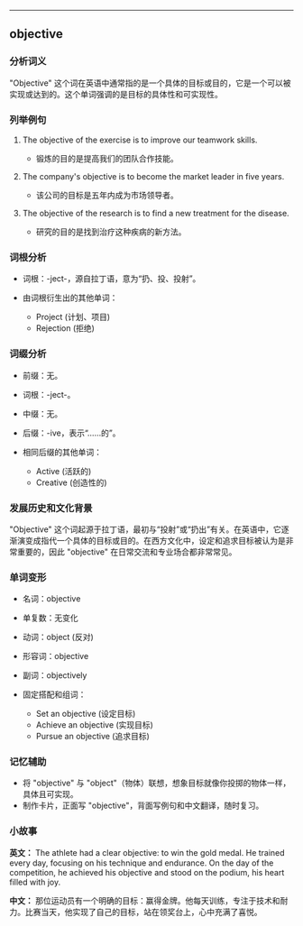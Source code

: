 
---------------
## objective
### 分析词义
"Objective" 这个词在英语中通常指的是一个具体的目标或目的，它是一个可以被实现或达到的。这个单词强调的是目标的具体性和可实现性。

### 列举例句
1. The objective of the exercise is to improve our teamwork skills.
   - 锻炼的目的是提高我们的团队合作技能。

2. The company's objective is to become the market leader in five years.
   - 该公司的目标是五年内成为市场领导者。

3. The objective of the research is to find a new treatment for the disease.
   - 研究的目的是找到治疗这种疾病的新方法。

### 词根分析
- 词根：-ject-，源自拉丁语，意为“扔、投、投射”。

- 由词根衍生出的其他单词：
  - Project (计划、项目)
  - Rejection (拒绝)

### 词缀分析
- 前缀：无。
- 词根：-ject-。
- 中缀：无。
- 后缀：-ive，表示“……的”。

- 相同后缀的其他单词：
  - Active (活跃的)
  - Creative (创造性的)

### 发展历史和文化背景
"Objective" 这个词起源于拉丁语，最初与“投射”或“扔出”有关。在英语中，它逐渐演变成指代一个具体的目标或目的。在西方文化中，设定和追求目标被认为是非常重要的，因此 "objective" 在日常交流和专业场合都非常常见。

### 单词变形
- 名词：objective
- 单复数：无变化
- 动词：object (反对)
- 形容词：objective
- 副词：objectively

- 固定搭配和组词：
  - Set an objective (设定目标)
  - Achieve an objective (实现目标)
  - Pursue an objective (追求目标)

### 记忆辅助
- 将 "objective" 与 "object"（物体）联想，想象目标就像你投掷的物体一样，具体且可实现。
- 制作卡片，正面写 "objective"，背面写例句和中文翻译，随时复习。

### 小故事
**英文：**
The athlete had a clear objective: to win the gold medal. He trained every day, focusing on his technique and endurance. On the day of the competition, he achieved his objective and stood on the podium, his heart filled with joy.

**中文：**
那位运动员有一个明确的目标：赢得金牌。他每天训练，专注于技术和耐力。比赛当天，他实现了自己的目标，站在领奖台上，心中充满了喜悦。

